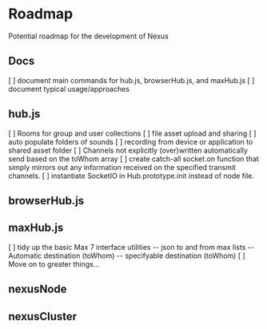 
# Roadmap 
Potential roadmap for the development of Nexus

## Docs

[ ] document main commands for hub.js, browserHub.js, and maxHub.js
[ ] document typical usage/approaches


## hub.js

[ ] Rooms for group and user collections
[ ] file asset upload and sharing
[ ] auto populate folders of sounds
[ ] recording from device or application to shared asset folder
[ ] Channels not explicitly (over)written automatically send based on the toWhom array
[ ] create catch-all socket.on function that simply mirrors out any information received on the specified transmit channels.
[ ] instantiate SocketIO in Hub.prototype.init instead of node file. 

## browserHub.js

## maxHub.js

[ ] tidy up the basic Max 7 interface utilities
-- json to and from max lists
-- Automatic destination (toWhom)
-- specifyable destination (toWhom)
[ ] Move on to greater things...

## nexusNode

## nexusCluster

## 
